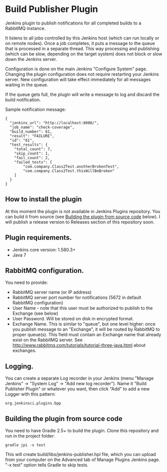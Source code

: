 # Build Publisher Plugin

Jenkins plugin to publish notifications for all completed builds to a RabbitMQ instance.

It listens to all jobs controlled by this Jenkins host (which can run locally or on remote nodes).
Once a job completes, it puts a message to the queue that is processed in a separate thread. 
This way processing and publishing (which can be slow, depending on the target system) does not block or slow down
the Jenkins server.

Configuration is done on the main Jenkins "Configure System" page.
Changing the plugin configuration does not require restarting your Jenkins server. New configuration will
take effect immediately for all messages waiting in the queue.

If the queue gets full, the plugin will write a message to log and discard the build notification.  

Sample notification message:

    {
      "jenkins_url": "http://localhost:8080/",
      "job_name": "check-coverage",
      "build_number": 61,
      "result": "FAILURE",
      "id": "61",
      "test_results": {
        "total_count": 7,
        "skip_count": 1,
        "fail_count": 2,
        "failed_tests": [
            "com.company.Class2Test.anotherBrokenTest",
            "com.company.Class2Test.thisWillBeBroken"
        ]
      }
    }

## How to install the plugin

At this moment the plugin is not available in Jenkins Plugins repository.
You can build it from source (see [Building the plugin from source code](#building-the-plugin-from-source-code) below). I will publish a release version to Releases section of this repository soon.

## Plugin requirements.

* Jenkins core version: 1.580.3+
* Java 7

## RabbitMQ configuration.

You need to provide:

* RabbitMQ server name (or IP address)
* RabbitMQ server port number for notifications (5672 in default RabbitMQ configuration)
* User Name - note that this user must be authorized to publish to the Exchange (see below)
* User Password. Will be stored on disk in encrypted format.
* Exchange Name. This is similar to "queue", but one level higher: once you publish message to an "Exchange",
it will be routed by RabbitMQ to proper queue(s). This field must contain an Exchange name that already exist
on the RabbitMQ server.
See http://www.rabbitmq.com/tutorials/tutorial-three-java.html about exchanges.


## Logging.

You can create a separate Log recorder in your Jenkins (menu "Manage Jenkins" -> "System Log" -> "Add new log recorder"). 
Name it "Build Publisher Plugin" or whatever you want, then click "Add" to add a new Logger with this pattern:

    org.jenkinsci.plugins.bpp  

## Building the plugin from source code

You need to have Gradle 2.5+ to build the plugin. Clone this repository and run in the project folder:
 
    gradle jpi -x test
   
This will create build/libs/jenkins-publisher.hpi file, which you can upload from your computer on the Advanced tab of Manage Plugins Jenkins page.
"-x test" option tells Gradle to skip tests.



